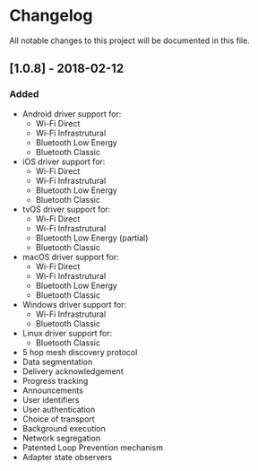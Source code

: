 # Changelog
All notable changes to this project will be documented in this file.


## [1.0.8] - 2018-02-12
### Added
- Android driver support for:
	- Wi-Fi Direct 
	- Wi-Fi Infrastrutural
	- Bluetooth Low Energy
	- Bluetooth Classic
- iOS driver support for:
	- Wi-Fi Direct 
	- Wi-Fi Infrastrutural
	- Bluetooth Low Energy
	- Bluetooth Classic
- tvOS driver support for:
	- Wi-Fi Direct 
	- Wi-Fi Infrastrutural
	- Bluetooth Low Energy (partial)
	- Bluetooth Classic
- macOS driver support for:
	- Wi-Fi Direct 
	- Wi-Fi Infrastrutural
	- Bluetooth Low Energy
	- Bluetooth Classic
- Windows driver support for:
	- Wi-Fi Infrastrutural
	- Bluetooth Classic
- Linux driver support for:
	- Bluetooth Classic
- 5 hop mesh discovery protocol
- Data segmentation
- Delivery acknowledgement
- Progress tracking
- Announcements
- User identifiers
- User authentication
- Choice of transport
- Background execution
- Network segregation
- Patented Loop Prevention mechanism
- Adapter state observers











